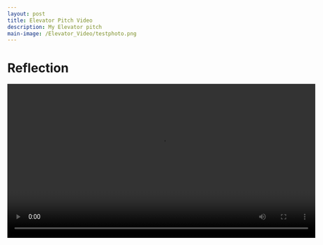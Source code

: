 ```yaml
---
layout: post
title: Elevator Pitch Video
description: My Elevator pitch
main-image: /Elevator_Video/testphoto.png
---
```

# Reflection


<video controls width="700">
  <source src="https://obil0001.github.io/_reflections/1/Elevator_Video/test_vid.mp4" type="video/mp4">
  Your browser does not support the video tag.
</video>